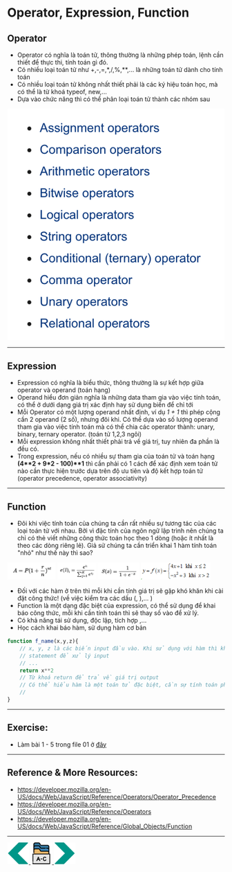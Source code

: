# Operator, Expression, Function
## Operator
- Operator có nghĩa là toán tử, thông thường là những phép toán, lệnh cần thiết để thực thi, tính toán gì đó.
- Có nhiều loại toán tử như +,-,=,*,/,%,**,... là những toán tử dành cho tính toán
- Có nhiều loại toán tử không nhất thiết phải là các ký hiệu toán học, mà có thể là từ khoá typeof, new,...
- Dựa vào chức năng thì có thể phân loại toán tử thành các nhóm sau 
<img src="../sources/C4EJS/C4EJS-Lecture-5.3.png">

---

## Expression
- Expression có nghĩa là biểu thức, thông thường là sự kết hợp giữa operator và operand (toán hạng)
- Operand hiểu đơn giản nghĩa là những data tham gia vào việc tính toán, có thể ở dưới dạng giá trị xác định hay sử dụng biến để chỉ tới
- Mỗi Operator có một lượng operand nhất định, ví dụ *1 + 1* thì phép cộng cần 2 operand (2 số), nhưng đôi khi. Có thể dựa vào số lượng operand tham gia vào việc tính toán mà có thể chia các operator thành: unary, binary, ternary operator. (toán tử 1,2,3 ngôi)
- Mỗi expression không nhất thiết phải trả về giá trị, tuy nhiên đa phần là đều có.
- Trong expression, nếu có nhiều sự tham gia của toán tử và toán hạng **(4\*\*2 + 9\*2 - 100)\*\*1** thì cần phải có 1 cách để xác định xem toán tử nào cần thực hiện trước dựa trên độ ưu tiên và độ kết hợp toán tử (operator precedence, operator associativity)

---

## Function
- Đôi khi việc tính toán của chúng ta cần rất nhiều sự tương tác của các loại toán tử với nhau. Bởi vì đặc tính của ngôn ngữ lập trình nên chúng ta chỉ có thẻ viết những công thức toán học theo 1 dòng (hoặc ít nhất là theo các dòng riêng lẻ). Giả sử chúng ta cần triển khai 1 hàm tính toán "nhỏ" như thế này thì sao?

<div>
    <img height=40 src="../sources/C4EJS/C4EJS-Lecture-5.4.png">
    <img height=40 src="../sources/C4EJS/C4EJS-Lecture-5.5.png">
    <img height=40 src="../sources/C4EJS/C4EJS-Lecture-5.6.png">
    <img height=40 src="../sources/C4EJS/C4EJS-Lecture-5.7.jpg">
<div>

- Đối với các hàm ở trên thì mỗi khi cần tính giá trị sẽ gặp khó khăn khi cài đặt công thức! (về việc kiểm tra các dấu (, ),... )
- Function là một dạng đặc biệt của expression, có thể sử dụng để khai báo công thức, mỗi khi cần tính toán thì sẽ thay số vào để xử lý.
- Có khả năng tái sử dụng, độc lập, tích hợp ,...
- Học cách khai báo hàm, sử dụng hàm cơ bản 
```js
function f_name(x,y,z){
    // x, y, z là các biến input đầu vào. Khi sử dụng với hàm thì không cần phải thông qua từ khoá let, bắt buộc đặt ở phần khai báo
    // statement để xử lý input
    // ...
    return x**2
    // Từ khoá return để trả về giá trị output 
    // Có thể hiểu hàm là một toán tử đặc biệt, cần sự tính toán phức tạp hơn các toán tử cơ bản
    // 
}

```

---

## Exercise:
- Làm bài 1 - 5 trong file 01 ở <a href="https://github.com/sonlhcsuit/JS-Resources/blob/master/Practices/Exercises/01 - Values, Types, Operators and Basic Functions.md">đây</a>

---

## Reference & More Resources: 
* https://developer.mozilla.org/en-US/docs/Web/JavaScript/Reference/Operators/Operator_Precedence
* https://developer.mozilla.org/en-US/docs/Web/JavaScript/Reference/Operators
* https://developer.mozilla.org/en-US/docs/Web/JavaScript/Reference/Global_Objects/Function
---
<!-- Navigator -->
<div>
<a href="Lecture-05.2.Values-Variable-DataType.md">
    <img width=50 src="../sources/left-arrow.svg" >
</a>
<a href="..">
    <img width=50 src="../sources/index.svg" >
</a>
<a href="Lecture-06.1.Branching.md">
    <img  width=50 src="../sources/right-arrow.svg">
    </a>
</div>
<!-- Navigator -->